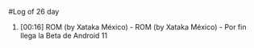#Log of 26 day

1. [00:16] ROM (by Xataka México) - ROM (by Xataka México) - Por fin llega la Beta de Android 11

